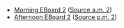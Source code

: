 * [Morning EBoard 2](../eboards.am/eboard.02.html)
  ([Source a.m. 2](../eboards.am/eboard.02.md))
* [Afternoon EBoard 2](../eboards.pm/eboard.02.html)
  ([Source p.m. 2](../eboards.pm/eboard.02.md))

